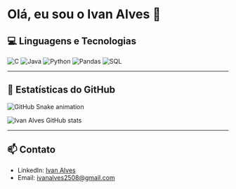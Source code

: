 # Olá, eu sou o Ivan Alves 👋

## 💻 Linguagens e Tecnologias

![C](https://img.shields.io/badge/C-555?style=for-the-badge&logo=c&logoColor=white)
![Java](https://img.shields.io/badge/Java-555?style=for-the-badge&logo=java&logoColor=white)
![Python](https://img.shields.io/badge/Python-555?style=for-the-badge&logo=python&logoColor=white)
![Pandas](https://img.shields.io/badge/Pandas-555?style=for-the-badge&logo=pandas&logoColor=white)
![SQL](https://img.shields.io/badge/SQL-555?style=for-the-badge&logo=mysql&logoColor=white)

---

## 🐍 Estatísticas do GitHub

![GitHub Snake animation](https://github.com/IvanAlves/IvanAlves/blob/main/github-snake.svg)

![Ivan Alves GitHub stats](https://github-readme-stats.vercel.app/api?username=IvanAlves&show_icons=true&theme=radical)

---

## 📫 Contato

- LinkedIn: [Ivan Alves](https://www.linkedin.com/in/ivan-alves/)
- Email: ivanalves2508@gmail.com
